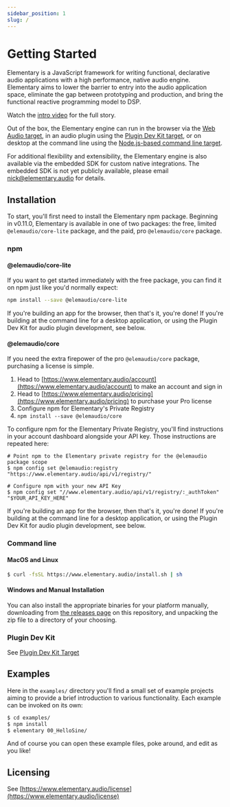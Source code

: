 ```yaml
---
sidebar_position: 1
slug: /
---
```


# Getting Started

Elementary is a JavaScript framework for writing functional, declarative audio applications with a high
performance, native audio engine. Elementary aims to lower the barrier to entry into the
audio application space, eliminate the gap between prototyping and production, and bring the functional reactive
programming model to DSP.

Watch the [intro video](https://www.youtube.com/watch?v=AvCdrflFHu8) for the full story.

Out of the box, the Elementary engine can run in the browser via the [Web Audio target](targets/WebAudio.md), in an
audio plugin using the [Plugin Dev Kit target](targets/Plugin.md), or on desktop at the command line using the
[Node.js-based command line target](targets/Nodejs.md).

For additional flexibility and extensibility, the Elementary engine is also available via the embedded SDK for
custom native integrations. The embedded SDK is not yet publicly available, please email nick@elementary.audio
for details.

## Installation

To start, you'll first need to install the Elementary npm package. Beginning in v0.11.0, Elementary is available
in one of two packages: the free, limited `@elemaudio/core-lite` package, and the paid, pro `@elemaudio/core` package.

### npm

#### @elemaudio/core-lite

If you want to get started immediately with the free package, you can find it on npm
just like you'd normally expect:

```bash
npm install --save @elemaudio/core-lite
```

If you're building an app for the browser, then that's it, you're done! If you're building
at the command line for a desktop application, or using the Plugin Dev Kit for audio plugin development, see below.

#### @elemaudio/core

If you need the extra firepower of the pro `@elemaudio/core` package, purchasing a license is simple.

1. Head to [https://www.elementary.audio/account](https://www.elementary.audio/account) to make an account and sign in
2. Head to [https://www.elementary.audio/pricing](https://www.elementary.audio/pricing) to purchase your Pro license
3. Configure npm for Elementary's Private Registry
4. `npm install --save @elemaudio/core`

To configure npm for the Elementary Private Registry, you'll find instructions in your account dashboard
alongside your API key. Those instructions are repeated here:

```
# Point npm to the Elementary private registry for the @elemaudio package scope
$ npm config set @elemaudio:registry "https://www.elementary.audio/api/v1/registry/"

# Configure npm with your new API Key
$ npm config set "//www.elementary.audio/api/v1/registry/:_authToken" "$YOUR_API_KEY_HERE"
```

If you're building an app for the browser, then that's it, you're done! If you're building
at the command line for a desktop application, or using the Plugin Dev Kit for audio plugin development, see below.

### Command line

#### MacOS and Linux

```bash
$ curl -fsSL https://www.elementary.audio/install.sh | sh
```

#### Windows and Manual Installation

You can also install the appropriate binaries for your platform manually, downloading
from [the releases page](https://github.com/nick-thompson/elementary/releases) on this repository,
and unpacking the zip file to a directory of your choosing.

### Plugin Dev Kit

See [Plugin Dev Kit Target](targets/Plugin.md)

## Examples

Here in the `examples/` directory you'll find a small set of example projects aiming to provide a brief introduction to various functionality. Each
example can be invoked on its own:

```bash
$ cd examples/
$ npm install
$ elementary 00_HelloSine/
```

And of course you can open these example files, poke around, and edit as you like!

## Licensing

See [https://www.elementary.audio/license](https://www.elementary.audio/license)

